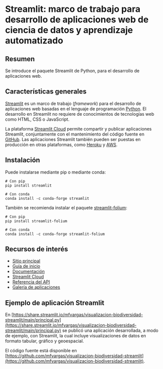 # Streamlit: marco de trabajo para desarrollo de aplicaciones web de ciencia de datos y aprendizaje automatizado


## Resumen
Se introduce el paquete Streamlit de Python, para el desarrollo de aplicaciones web.


## Características generales
[Streamlit](https://streamlit.io/) es un marco de trabajo (*framework*) para el desarrollo de aplicaciones web basadas en el lenguaje de programación [Python](https://www.python.org/). El desarrollo en Streamlit no requiere de conocimientos de tecnologías web como HTML, CSS o JavaScript.

La plataforma [Streamlit Cloud](https://streamlit.io/cloud) permite compartir y publicar aplicaciones Streamlit, conjuntamente con el mantenimiento del código fuente en [GitHub](https://github.com/). Las aplicaciones Streamlit también pueden ser puestas en producción en otras plataformas, como [Heroku](https://www.heroku.com/) y [AWS](https://aws.amazon.com/).

## Instalación
Puede instalarse mediante pip o mediante conda:

```shell
# Con pip
pip install streamlit

# Con conda
conda install -c conda-forge streamlit
```

También se recomienda instalar el paquete [streamlit-folium](https://github.com/randyzwitch/streamlit-folium):

```shell
# Con pip
pip install streamlit-folium

# Con conda
conda install -c conda-forge streamlit-folium
```

## Recursos de interés
- [Sitio principal](https://streamlit.io/)
- [Guía de inicio](https://docs.streamlit.io/library/get-started)
- [Documentación](https://docs.streamlit.io/)
- [Streamlit Cloud](https://streamlit.io/cloud)
- [Referencia del API](https://docs.streamlit.io/library/api-reference)
- [Galería de aplicaciones](https://streamlit.io/gallery)

## Ejemplo de aplicación Streamlit
En [https://share.streamlit.io/mfvargas/visualizacion-biodiversidad-streamlit/main/principal.py](https://share.streamlit.io/mfvargas/visualizacion-biodiversidad-streamlit/main/principal.py) se publicó una aplicación desarrollada, a modo de ejemplo, con Streamlit, la cual incluye visualizaciones de datos en formato tabular, gráfico y geoespacial.

El código fuente está disponible en [https://github.com/mfvargas/visualizacion-biodiversidad-streamlit](https://github.com/mfvargas/visualizacion-biodiversidad-streamlit).